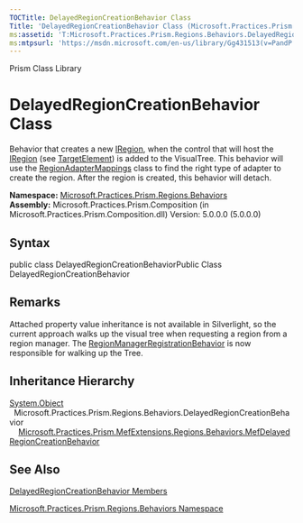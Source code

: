 ```yaml
---
TOCTitle: DelayedRegionCreationBehavior Class
Title: 'DelayedRegionCreationBehavior Class (Microsoft.Practices.Prism.Regions.Behaviors)'
ms:assetid: 'T:Microsoft.Practices.Prism.Regions.Behaviors.DelayedRegionCreationBehavior'
ms:mtpsurl: 'https://msdn.microsoft.com/en-us/library/Gg431513(v=PandP.50)'
---
```


Prism Class Library

DelayedRegionCreationBehavior Class
===================================

Behavior that creates a new [IRegion](https://msdn.microsoft.com/t:microsoft.practices.prism.regions.iregion), when the control that will host the [IRegion](https://msdn.microsoft.com/t:microsoft.practices.prism.regions.iregion) (see [TargetElement](https://msdn.microsoft.com/p:microsoft.practices.prism.regions.behaviors.delayedregioncreationbehavior.targetelement)) is added to the VisualTree. This behavior will use the [RegionAdapterMappings](https://msdn.microsoft.com/t:microsoft.practices.prism.regions.regionadaptermappings) class to find the right type of adapter to create the region. After the region is created, this behavior will detach.

**Namespace:** [Microsoft.Practices.Prism.Regions.Behaviors](https://msdn.microsoft.com/n:microsoft.practices.prism.regions.behaviors)
**Assembly:** Microsoft.Practices.Prism.Composition (in Microsoft.Practices.Prism.Composition.dll) Version: 5.0.0.0 (5.0.0.0)

## Syntax


<span id="syntaxToggle"></span>public class DelayedRegionCreationBehaviorPublic Class DelayedRegionCreationBehavior

Remarks
-------

<span id="remarksToggle"></span> Attached property value inheritance is not available in Silverlight, so the current approach walks up the visual tree when requesting a region from a region manager. The [RegionManagerRegistrationBehavior](https://msdn.microsoft.com/t:microsoft.practices.prism.regions.behaviors.regionmanagerregistrationbehavior) is now responsible for walking up the Tree.

Inheritance Hierarchy
---------------------

<span id="familyToggle"></span>[System.Object](http://msdn2.microsoft.com/en-us/library/e5kfa45b)
  Microsoft.Practices.Prism.Regions.Behaviors.DelayedRegionCreationBehavior
    [Microsoft.Practices.Prism.MefExtensions.Regions.Behaviors.MefDelayedRegionCreationBehavior](https://msdn.microsoft.com/t:microsoft.practices.prism.mefextensions.regions.behaviors.mefdelayedregioncreationbehavior)

See Also
--------


[DelayedRegionCreationBehavior Members](https://msdn.microsoft.com/allmembers.t:microsoft.practices.prism.regions.behaviors.delayedregioncreationbehavior)

[Microsoft.Practices.Prism.Regions.Behaviors Namespace](https://msdn.microsoft.com/n:microsoft.practices.prism.regions.behaviors)
